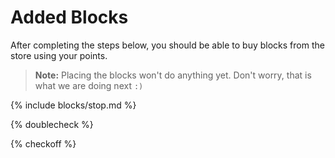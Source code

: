 # Added Blocks

After completing the steps below, you should be able to buy blocks from the store using your points.

> **Note:** Placing the blocks won't do anything yet. Don't worry, that is what we are doing next `:)`

{% include blocks/stop.md %}

{% doublecheck %}

{% checkoff %}

